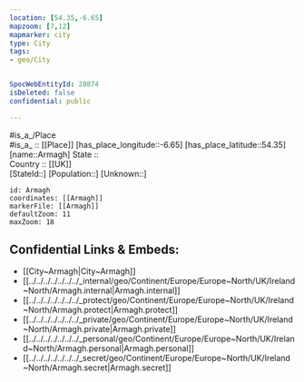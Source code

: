 ```yaml
---
location: [54.35,-6.65] 
mapzoom: [7,12] 
mapmarker: city 
type: City
tags:
- geo/City


SpocWebEntityId: 28874
isDeleted: false
confidential: public

---
```

#is_a_/Place  
#is_a_ :: [[Place]] 
[has_place_longitude::-6.65] 
[has_place_latitude::54.35] 
[name::Armagh] 
State ::  
Country :: [[UK]]  
[StateId::] 
[Population::] 
[Unknown::] 


```leaflet
id: Armagh
coordinates: [[Armagh]] 
markerFile: [[Armagh]] 
defaultZoom: 11 
maxZoom: 18
```


## Confidential Links & Embeds: 
- [[City~Armagh|City~Armagh]] 
- [[../../../../../../../_internal/geo/Continent/Europe/Europe~North/UK/Ireland~North/Armagh.internal|Armagh.internal]] 
- [[../../../../../../../_protect/geo/Continent/Europe/Europe~North/UK/Ireland~North/Armagh.protect|Armagh.protect]] 
- [[../../../../../../../_private/geo/Continent/Europe/Europe~North/UK/Ireland~North/Armagh.private|Armagh.private]] 
- [[../../../../../../../_personal/geo/Continent/Europe/Europe~North/UK/Ireland~North/Armagh.personal|Armagh.personal]] 
- [[../../../../../../../_secret/geo/Continent/Europe/Europe~North/UK/Ireland~North/Armagh.secret|Armagh.secret]] 
